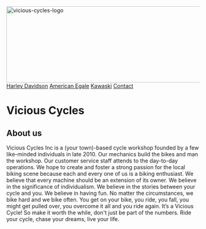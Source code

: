 <!DOCTYPE html>
<html>
<head>
    <meta charset="UTF-8">
    <meta http-equiv="X-UA-Compatible" content="IE=edge">
    <meta name="viewport" content="width=device-width, initial-scale=1.0">
  <link rel="stylesheet" href="CSS/systems.css/stylesheet">
 <img src="CSS/images/vicious-cycles-logo.png" width="1000" height="200" alt="vicious-cycles-logo">
    <div class="topnav" id="myTopnav">
  <a href="#davidson">Harley Davidson</a>
  <a href="#Egale">American Egale</a>
  <a href="#Kawaski">Kawaski</a>
        <a href="#contact">Contact</a>
  <a href="javascript:void(0);" class="icon" onclick="myFunction()">
    <i class="fa fa-bars"></i>
  </a>
</div>
</head> 
    <h1>Vicious Cycles</h1>
<body>
    <h2>About us</h2>
 <article>
    <p>
       Vicious Cycles Inc is a (your town)-based cycle workshop 
       founded by a few like-minded individuals in late 2010. Our mechanics build the bikes and man the workshop. 
       Our customer service staff attends to the day-to-day operations. We hope to create and foster 
       a strong passion for the local biking 
       scene because each and every one of us is a biking enthusiast.
       We believe that every machine should be an extension of its owner. We believe in the significance of individualism. 
       We believe in the stories between your cycle and you. We believe in having fun. No matter the circumstances, we bike hard and we bike often.
       You get on your bike, you ride, you fall, you might get pulled over, you overcome it all and you ride again. 
       It’s a Vicious Cycle! So make it worth the while, don't just be part of the numbers. 
       Ride your cycle, chase your dreams, live your life.
</p>
     </article>

</body>
</html>
